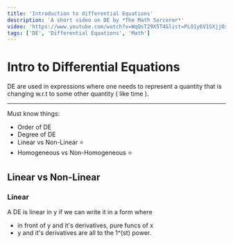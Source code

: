 ```yaml
---
title: 'Introduction to differential Equations'
description: 'A short video on DE by *The Math Sorcerer*'
video: 'https://www.youtube.com/watch?v=WqQsT29X5T4&list=PLO1y6V1SXjjOxAE4cqHXhD2dsO8cnlick&index=10'
tags: ['DE', 'Differential Equations', 'Math']
---
```


# Intro to Differential Equations
DE are used in expressions where one needs to represent a quantity that is changing w.r.t to some other quantity ( like time ).

---

Must know things:
- Order of DE
- Degree of DE
- Linear vs Non-Linear :star:
- Homogeneous vs Non-Homogeneous :star:

## Linear vs Non-Linear
### Linear
A DE is linear in y if we can write it in a form where 
- in front of y and it's derivatives, pure funcs of x
- y and it's derivatives are all to the 1^(st) power.

